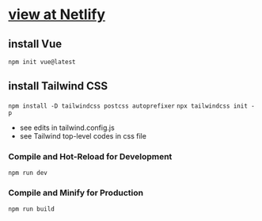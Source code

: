 # [view at Netlify](https://ust-yield-chart-fidly.netlify.app/)

## install Vue
```npm init vue@latest```

## install Tailwind CSS
```npm install -D tailwindcss postcss autoprefixer```
```npx tailwindcss init -p```
- see edits in tailwind.config.js
- see Tailwind top-level codes in css file

### Compile and Hot-Reload for Development
```npm run dev```

### Compile and Minify for Production
```npm run build```
